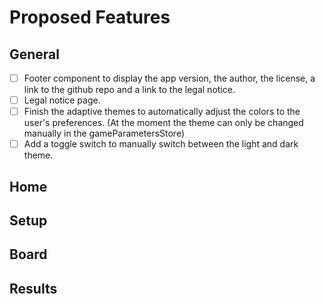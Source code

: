 # Proposed Features
## General
- [ ] Footer component to display the app version, the author, the license, a link to the github repo and a link to the legal notice.
- [ ] Legal notice page.
- [ ] Finish the adaptive themes to automatically adjust the colors to the user's preferences.
(At the moment the theme can only be changed manually in the gameParametersStore)
- [ ] Add a toggle switch to manually switch between the light and dark theme.
## Home
## Setup
## Board
## Results
